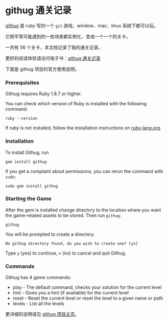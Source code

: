 # githug 通关记录

[githug](https://github.com/Gazler/githug) 是 ruby 写的一个 `git` 游戏，window、mac、linux 系统下都可以玩。

它把平常可能遇到的一些场景都实例化，变成一个一个的关卡。

一共有 56 个关卡，本文档记录了我的通关记录。



更好的阅读体验请访问电子书：[githug 通关记录](https://loodeer.github.io/githug-solutions/)



下面是 githug 项目的官方使用说明。

 ### Prerequisites

  Githug requires Ruby 1.8.7 or higher.

  You can check which version of Ruby is installed with the following command:

  ```
  ruby --version
  ```

  If ruby is not installed, follow the installation instructions on [ruby-lang.org](https://www.ruby-lang.org/en/documentation/installation/).

  ### Installation

  To install Githug, run

  ```
  gem install githug
  ```

  If you get a complaint about permissions, you can rerun the command with `sudo`:

  ```
  sudo gem install githug
  ```

  ### Starting the Game

  After the gem is installed change directory to the location where you want the game-related assets to be stored. Then run `githug`:

  ```
  githug
  ```

  You will be prompted to create a directory.

  ```
  No githug directory found, do you wish to create one? [yn]
  ```

  Type `y` (yes) to continue, `n` (no) to cancel and quit Githug.

  ### Commands

  Githug has 4 game commands:

  - play - The default command, checks your solution for the current level
  - hint - Gives you a hint (if available) for the current level
  - reset - Reset the current level or reset the level to a given name or path
  - levels - List all the levels

更详细的说明请见 [githug 项目主页](https://github.com/Gazler/githug)。

